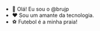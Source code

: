 - 👋 Olá! Eu sou o @brujp
- :heart: Sou um amante da tecnologia. 
- :soccer: Futebol é a minha praia!


<!---
brujp/brujp is a ✨ special ✨ repository because its `README.md` (this file) appears on your GitHub profile.
You can click the Preview link to take a look at your changes.
--->
